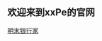 ## 欢迎来到xxPe的官网
[明末银行家](https://qfrong.github.io/%E6%98%8E%E6%9C%AB%E9%93%B6%E8%A1%8C%E5%AE%B6(1).html)
